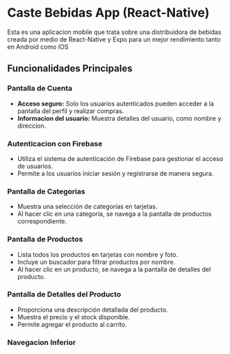 # Caste Bebidas App (React-Native)

Esta es una aplicacion mobile que trata sobre una distribuidora de bebidas creada por medio de React-Native y Expo para un mejor rendimiento tanto en Android como IOS

## Funcionalidades Principales

### Pantalla de Cuenta

- **Acceso seguro:** Solo los usuarios autenticados pueden acceder a la pantalla del perfil y realizar compras.
- **Informacion del usuario:** Muestra detalles del usuario, como nombre y direccion.

### Autenticacion con Firebase

- Utiliza el sistema de autenticación de Firebase para gestionar el acceso de usuarios.
- Permite a los usuarios iniciar sesión y registrarse de manera segura.

### Pantalla de Categorias

- Muestra una selección de categorías en tarjetas.
- Al hacer clic en una categoría, se navega a la pantalla de productos correspondiente.

### Pantalla de Productos

- Lista todos los productos en tarjetas con nombre y foto.
- Incluye un buscador para filtrar productos por nombre.
- Al hacer clic en un producto, se navega a la pantalla de detalles del producto.

### Pantalla de Detalles del Producto

- Proporciona una descripción detallada del producto.
- Muestra el precio y el stock disponible.
- Permite agregar el producto al carrito.

### Navegacion Inferior
